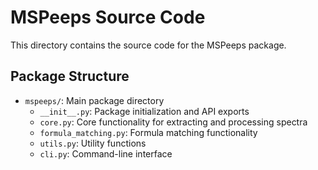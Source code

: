 # MSPeeps Source Code

This directory contains the source code for the MSPeeps package.

## Package Structure

- `mspeeps/`: Main package directory
  - `__init__.py`: Package initialization and API exports
  - `core.py`: Core functionality for extracting and processing spectra
  - `formula_matching.py`: Formula matching functionality
  - `utils.py`: Utility functions
  - `cli.py`: Command-line interface 